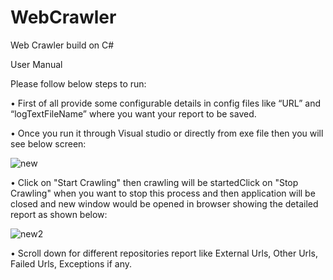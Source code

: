 # WebCrawler
Web Crawler build on C#

User Manual

Please follow below steps to run:

•	First of all provide some configurable details in config files like “URL” and “logTextFileName” where you want your report to be saved.

•	Once you run it through Visual studio or directly from exe file then you will see below screen:

 ![new](https://cloud.githubusercontent.com/assets/10865446/16807384/ce5c7a1c-4935-11e6-898e-d3509c8243bd.png)

•	Click on "Start Crawling" then crawling will be startedClick on "Stop Crawling" when you want to stop this process and then application will be closed and new window would be opened in browser showing the detailed report as shown below:
 
  ![new2](https://cloud.githubusercontent.com/assets/10865446/16807444/0fd13118-4936-11e6-91f7-b179ed702431.png)
  
•	Scroll down for different repositories report like External Urls, Other Urls, Failed Urls, Exceptions if any.




